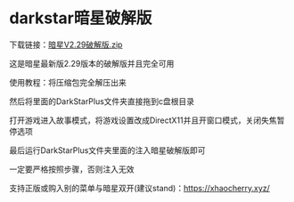 # darkstar暗星破解版


下载链接：<a href="GTA5/pojieban/暗星V2.29破解版.zip" target="_blank">暗星V2.29破解版.zip</a>

这是暗星最新版2.29版本的破解版并且完全可用

使用教程：将压缩包完全解压出来

然后将里面的DarkStarPlus文件夹直接拖到c盘根目录

打开游戏进入故事模式，将游戏设置改成DirectX11并且开窗口模式，关闭失焦暂停选项

最后运行DarkStarPlus文件夹里面的注入暗星破解版即可

一定要严格按照步骤，否则注入无效

支持正版或购入别的菜单与暗星双开(建议stand)：https://xhaocherry.xyz/